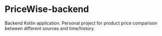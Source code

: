 # PriceWise-backend
Backend Kotlin application. Personal project for product price comparison between different sources and time/history.

